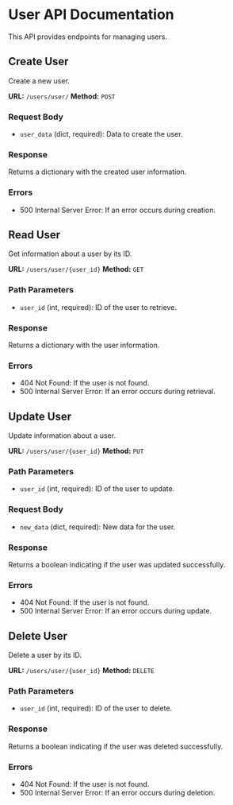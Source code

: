 # User API Documentation

This API provides endpoints for managing users.

## Create User

Create a new user.

**URL:** `/users/user/`
**Method:** `POST`

### Request Body

- `user_data` (dict, required): Data to create the user.

### Response

Returns a dictionary with the created user information.

### Errors

- 500 Internal Server Error: If an error occurs during creation.

## Read User

Get information about a user by its ID.

**URL:** `/users/user/{user_id}`
**Method:** `GET`

### Path Parameters

- `user_id` (int, required): ID of the user to retrieve.

### Response

Returns a dictionary with the user information.

### Errors

- 404 Not Found: If the user is not found.
- 500 Internal Server Error: If an error occurs during retrieval.

## Update User

Update information about a user.

**URL:** `/users/user/{user_id}`
**Method:** `PUT`

### Path Parameters

- `user_id` (int, required): ID of the user to update.

### Request Body

- `new_data` (dict, required): New data for the user.

### Response

Returns a boolean indicating if the user was updated successfully.

### Errors

- 404 Not Found: If the user is not found.
- 500 Internal Server Error: If an error occurs during update.

## Delete User

Delete a user by its ID.

**URL:** `/users/user/{user_id}`
**Method:** `DELETE`

### Path Parameters

- `user_id` (int, required): ID of the user to delete.

### Response

Returns a boolean indicating if the user was deleted successfully.

### Errors

- 404 Not Found: If the user is not found.
- 500 Internal Server Error: If an error occurs during deletion.
